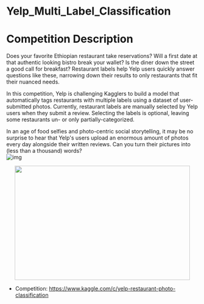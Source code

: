 # Yelp_Multi_Label_Classification

# Competition Description

Does your favorite Ethiopian restaurant take reservations? Will a first date at that authentic looking bistro break your wallet? Is the diner down the street a good call for breakfast? Restaurant labels help Yelp users quickly answer questions like these, narrowing down their results to only restaurants that fit their nuanced needs.</br>

In this competition, Yelp is challenging Kagglers to build a model that automatically tags restaurants with multiple labels using a dataset of user-submitted photos. Currently, restaurant labels are manually selected by Yelp users when they submit a review. Selecting the labels is optional, leaving some restaurants un- or only partially-categorized. </br>

In an age of food selfies and photo-centric social storytelling, it may be no surprise to hear that Yelp's users upload an enormous amount of photos every day alongside their written reviews. Can you turn their pictures into (less than a thousand) words?</br>
![img](https://storage.googleapis.com/kaggle-competitions/kaggle/4829/media/yelp_5starteam_trans.png)

<p align="center">
  <img width="460" height="300" src="https://storage.googleapis.com/kaggle-competitions/kaggle/4829/media/yelp_5starteam_trans.png">
</p>

* Competition: https://www.kaggle.com/c/yelp-restaurant-photo-classification
